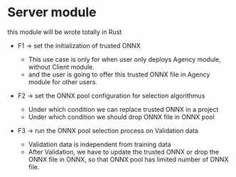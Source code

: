 # Server module

this module will be wrote totally in Rust

- F1 -> set the initialization of trusted ONNX
  - This use case is only for when user only deploys Agency module, without Client module.
  - and the user is going to offer this trusted ONNX file in Agency module for other users.

- F2 -> set the ONNX pool configuration for selection algorithmus
  - Under which condition we can replace trusted ONNX in a project
  - Under which condition we should drop ONNX file in ONNX pool

- F3 ->  run the ONNX pool selection process on Validation data
  - Validation data is independent from training data
  - After Validation, we have to update the trusted ONNX or drop the ONNX file in ONNX, so that ONNX pool has limited number of ONNX file.
